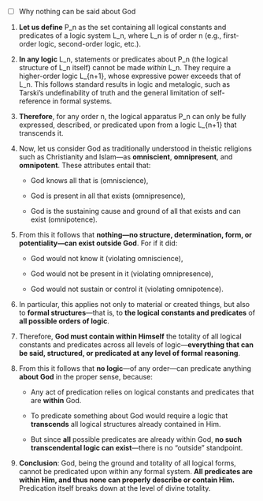 - [ ] Why nothing can be said about God

1. **Let us define** P\_n as the set containing all logical constants and predicates of a logic system L\_n, where L\_n is of order n (e.g., first-order logic, second-order logic, etc.).

2. **In any logic** L\_n, statements or predicates about P\_n (the logical structure of L\_n itself) cannot be made _within_ L\_n. They require a higher-order logic L\_{n+1}, whose expressive power exceeds that of L\_n. This follows standard results in logic and metalogic, such as Tarski’s undefinability of truth and the general limitation of self-reference in formal systems.

3. **Therefore**, for any order n, the logical apparatus P\_n can only be fully expressed, described, or predicated upon from a logic L\_{n+1} that transcends it.

4. Now, let us consider God as traditionally understood in theistic religions such as Christianity and Islam—as **omniscient**, **omnipresent**, and **omnipotent**. These attributes entail that:

   * God knows all that is (omniscience),

   * God is present in all that exists (omnipresence),

   * God is the sustaining cause and ground of all that exists and can exist (omnipotence).

5. From this it follows that **nothing—no structure, determination, form, or potentiality—can exist outside God**. For if it did:

   * God would not know it (violating omniscience),

   * God would not be present in it (violating omnipresence),

   * God would not sustain or control it (violating omnipotence).

6. In particular, this applies not only to material or created things, but also to **formal structures**—that is, to **the logical constants and predicates** of **all possible orders of logic**.

7. Therefore, **God must contain within Himself** the totality of all logical constants and predicates across all levels of logic—**everything that can be said, structured, or predicated at any level of formal reasoning**.

8. From this it follows that **no logic**—of any order—can predicate anything **about God** in the proper sense, because:

   * Any act of predication relies on logical constants and predicates that are **within** God.

   * To predicate something about God would require a logic that **transcends** all logical structures already contained in Him.

   * But since **all** possible predicates are already within God, **no such transcendental logic can exist**—there is no “outside” standpoint.

9. **Conclusion**: God, being the ground and totality of all logical forms, cannot be predicated upon within any formal system. **All predicates are within Him, and thus none can properly describe or contain Him.** Predication itself breaks down at the level of divine totality.
